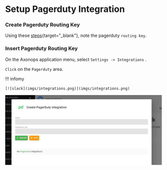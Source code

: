 # Setup Pagerduty Integration

###  Create Pagerduty Routing Key

Using these [steps](https://support.pagerduty.com/docs/services-and-integrations){target="_blank"}, note the pagerduty `routing key`.


### Insert Pagerduty Routing Key

On the Axonops application menu, select `Settings -> Integrations` .

`Click` on the `Pagerduty` area.

!!! infomy 

    [![slack](imgs/integrations.png)](imgs/integrations.png)
    

[![Routing key](imgs/pagerduty-2.jpg)](imgs/pagerduty-2.jpg)


